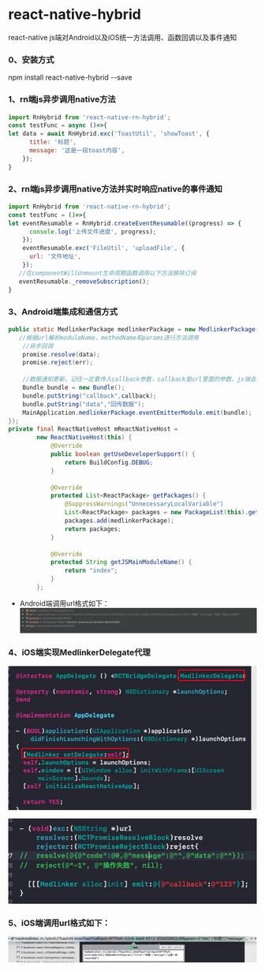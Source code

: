# react-native-hybrid
react-native js端对Android以及iOS统一方法调用、函数回调以及事件通知
### 0、安装方式
npm install react-native-hybrid --save

### 1、rn端js异步调用native方法
```js
import RnHybrid from 'react-native-rn-hybrid';
const testFunc = async ()=>{
let data = await RnHybrid.exc('ToastUtil', 'showToast', {
      title: '标题',
      message: '这是一段toast内容',
    });
}
```

### 2、rn端js异步调用native方法并实时响应native的事件通知
```js
import RnHybrid from 'react-native-rn-hybrid';
const testFunc = ()=>{
let eventResumable = RnHybrid.createEventResumable((progress) => {
      console.log('上传文件进度', progress);
    });
    eventResumable.exc('FileUtil', 'uploadFile', {
      url: '文件地址',
    });
   //在componentWillUnmount生命周期函数调用以下方法移除订阅
   eventResumable._removeSubscription();
}
```

### 3、Android端集成和通信方式
```java
public static MedlinkerPackage medlinkerPackage = new MedlinkerPackage((url, promise) -> {
   //根据url解析moduleName、methodName和params进行方法调用
    //异步回调
    promise.resolve(data);
    promise.reject(err);       
 
    //数据通知更新，记住一定要传入callback参数，callback是url里面的参数，js端会根据callback进行指定函数回调更新
    Bundle bundle = new Bundle();
    bundle.putString("callback",callback);
    bundle.putString("data","回传数据");
    MainApplication.medlinkerPackage.eventEmitterModule.emit(bundle);
});
private final ReactNativeHost mReactNativeHost =
        new ReactNativeHost(this) {
            @Override
            public boolean getUseDeveloperSupport() {
                return BuildConfig.DEBUG;
            }
 
            @Override
            protected List<ReactPackage> getPackages() {
                @SuppressWarnings("UnnecessaryLocalVariable")
                List<ReactPackage> packages = new PackageList(this).getPackages();
                packages.add(medlinkerPackage);
                return packages;
            }
 
            @Override
            protected String getJSMainModuleName() {
                return "index";
            }
        };
```
+ Android端调用url格式如下：
![](./assets/android.png)

### 4、iOS端实现MedlinkerDelegate代理
![](./assets/ios1.png)

![](./assets/ios2.png)

### 5、iOS端调用url格式如下：
![](./assets/ios3.png)